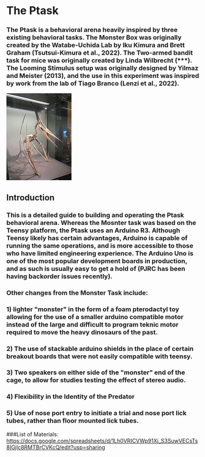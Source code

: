 # The Ptask

### The Ptask is a behavioral arena heavily inspired by three existing behavioral tasks.  The Monster Box was originally created by the Watabe-Uchida Lab by Iku Kimura and Brett Graham (Tsutsui-Kimura et al., 2022).  The Two-armed bandit task for mice was originally created by Linda Wilbrecht (***).  The Looming Stimulus setup was originally designed by Yilmaz and Meister (2013), and the use in this experiment was inspired by work from the lab of Tiago Branco (Lenzi et al., 2022).  

![Pterodactyl](pictures/Pterodactyl.jpeg)

## Introduction

### This is a detailed guide to building and operating the Ptask behavioral arena.  Whereas the Mosnter task was based on the Teensy platform, the Ptask uses an Arduino R3.  Although Teensy likely has certain advantages, Arduino is capable of running the same operations, and is more accessible to those who have limited engineering experience.  The Arduino Uno is one of the most popular development boards in production, and as such is usually easy to get a hold of (PJRC has been having backorder issues recently).

### Other changes from the Monster Task include: 
### 1) lighter "monster" in the form of a foam pterodactyl toy allowing for the use of a smaller arduino compatible motor instead of the large and difficult to program teknic motor required to move the heavy dinosaurs of the past.  
### 2) The use of stackable arduino shields in the place of certain breakout boards that were not easily compatible with teensy.  
### 3) Two speakers on either side of the "monster" end of the cage, to allow for studies testing the effect of stereo audio.
### 4) Flexibility in the Identity of the Predator
### 5) Use of nose port entry to initiate a trial and nose port lick tubes, rather than floor mounted lick tubes.  

###List of Materials: https://docs.google.com/spreadsheets/d/1Lh0VRICVWp91Xj_S3SuwVECsTs8IGjlc8RMTBrCVKcQ/edit?usp=sharing
